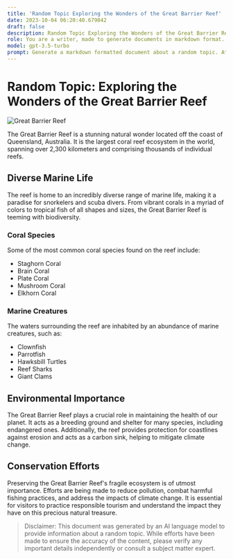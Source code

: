 ```yaml
---
title: 'Random Topic Exploring the Wonders of the Great Barrier Reef'
date: 2023-10-04 06:20:40.679842
draft: false
description: Random Topic Exploring the Wonders of the Great Barrier Reef
role: You are a writer, made to generate documents in markdown format. It is very important that all of the documents you generate are in valid markdown format.
model: gpt-3.5-turbo
prompt: Generate a markdown formatted document about a random topic. At the bottom, include a disclaimer explaining that the document was generated by you. The first line of the document should be the title. Make sure that the entire document is in proper markdown format, using a mix of various tags to make the document visually appealing.
---
```


# Random Topic: Exploring the Wonders of the Great Barrier Reef

![Great Barrier Reef](https://www.example.com/great-barrier-reef.jpg)

The Great Barrier Reef is a stunning natural wonder located off the coast of Queensland, Australia. It is the largest coral reef ecosystem in the world, spanning over 2,300 kilometers and comprising thousands of individual reefs.

## Diverse Marine Life

The reef is home to an incredibly diverse range of marine life, making it a paradise for snorkelers and scuba divers. From vibrant corals in a myriad of colors to tropical fish of all shapes and sizes, the Great Barrier Reef is teeming with biodiversity.

### Coral Species

Some of the most common coral species found on the reef include:

- Staghorn Coral
- Brain Coral
- Plate Coral
- Mushroom Coral
- Elkhorn Coral

### Marine Creatures

The waters surrounding the reef are inhabited by an abundance of marine creatures, such as:

- Clownfish
- Parrotfish
- Hawksbill Turtles
- Reef Sharks
- Giant Clams

## Environmental Importance

The Great Barrier Reef plays a crucial role in maintaining the health of our planet. It acts as a breeding ground and shelter for many species, including endangered ones. Additionally, the reef provides protection for coastlines against erosion and acts as a carbon sink, helping to mitigate climate change.

## Conservation Efforts

Preserving the Great Barrier Reef's fragile ecosystem is of utmost importance. Efforts are being made to reduce pollution, combat harmful fishing practices, and address the impacts of climate change. It is essential for visitors to practice responsible tourism and understand the impact they have on this precious natural treasure.

> Disclaimer: This document was generated by an AI language model to provide information about a random topic. While efforts have been made to ensure the accuracy of the content, please verify any important details independently or consult a subject matter expert.